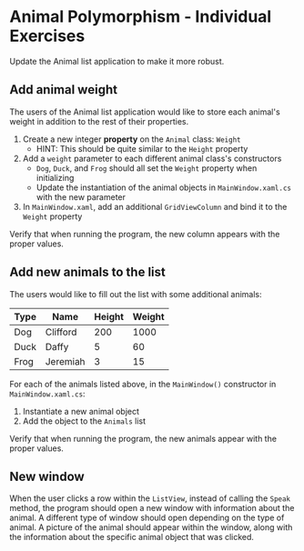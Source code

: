 # Animal Polymorphism - Individual Exercises

Update the Animal list application to make it more robust.

## Add animal weight

The users of the Animal list application would like to store each animal's weight in addition to the rest of their properties.

1. Create a new integer **property** on the `Animal` class: `Weight`
    - HINT: This should be quite similar to the `Height` property
1. Add a `weight` parameter to each different animal class's constructors
    - `Dog`, `Duck`, and `Frog` should all set the `Weight` property when initializing
    - Update the instantiation of the animal objects in `MainWindow.xaml.cs` with the new parameter
1. In `MainWindow.xaml`, add an additional `GridViewColumn` and bind it to the `Weight` property

Verify that when running the program, the new column appears with the proper values.

## Add new animals to the list

The users would like to fill out the list with some additional animals:

| Type | Name     | Height | Weight |
|------|----------|--------|--------|
| Dog  | Clifford | 200    | 1000   |
| Duck | Daffy    | 5      | 60     |
| Frog | Jeremiah | 3      | 15     |

For each of the animals listed above, in the `MainWindow()` constructor in `MainWindow.xaml.cs`:

1. Instantiate a new animal object
1. Add the object to the `Animals` list

Verify that when running the program, the new animals appear with the proper values.

## New window

When the user clicks a row within the `ListView`, instead of calling the `Speak` method, the program should open a new window with information about the animal. A different type of window should open depending on the type of animal. A picture of the animal should appear within the window, along with the information about the specific animal object that was clicked.
